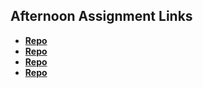 ## Afternoon Assignment Links

* **[Repo](https://github.com/maxpete121/fs-journal)**
* **[Repo](https://github.com/maxpete121/PetShop)**
* **[Repo](https://github.com/maxpete121/<ASSIGNMENT_REPO>)**
* **[Repo](https://github.com/maxpete121/<ASSIGNMENT_REPO>)**
